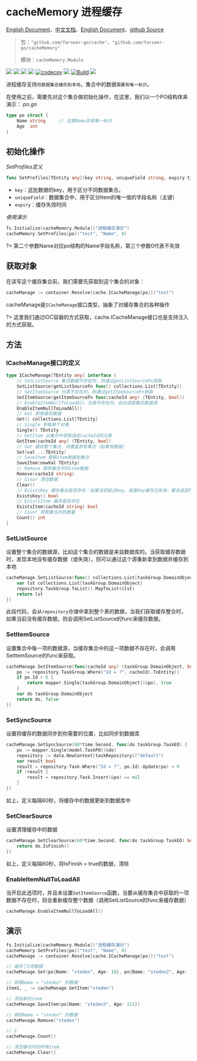 # cacheMemory 进程缓存
[English Document](https://farseer-go.gitee.io/en-us/)、[中文文档](https://farseer-go.gitee.io/)、[English Document](https://farseer-go.github.io/doc/en-us/)、[github Source](https://github.com/farseer-go/cacheMemory)
> 包：`"github.com/farseer-go/cache"`、`"github.com/farseer-go/cacheMemory"`
>
> 模块：`cacheMemory.Module`

![](https://img.shields.io/github/stars/farseer-go?style=social)
![](https://img.shields.io/github/license/farseer-go/cacheMemory)
![](https://img.shields.io/github/go-mod/go-version/farseer-go/cacheMemory)
![](https://img.shields.io/github/v/release/farseer-go/cacheMemory)
[![codecov](https://img.shields.io/codecov/c/github/farseer-go/cacheMemory)](https://codecov.io/gh/farseer-go/cacheMemory)
![](https://img.shields.io/github/languages/code-size/farseer-go/cacheMemory)
[![Build](https://github.com/farseer-go/cacheMemory/actions/workflows/test.yml/badge.svg)](https://github.com/farseer-go/cacheMemory/actions/workflows/test.yml)
![](https://goreportcard.com/badge/github.com/farseer-go/cacheMemory)

进程缓存支持`将数据集合缓存到本地`，集合中的数据`需要有唯一标识`。

在使用之前，需要先对这个集合做初始化操作，在这里，我们以一个PO结构体来演示：
_po.go_
```go
type po struct {
	Name string     // 这里Name具有唯一标识
	Age  int
}
```

## 初始化操作
_SetProfiles定义_
```go
func SetProfiles[TEntity any](key string, uniqueField string, expiry time.Duration)
```
- `key`：这批数据的key，用于区分不同数据集合。
- `uniqueField`：数据集合中，用于区分Item的唯一值的字段名称（主键）
- `expiry`：缓存失效时间

_使用演示_
```go
fs.Initialize[cacheMemory.Module]("进程缓存演示")
cacheMemory.SetProfiles[po]("test", "Name", 0)
```
?> 第二个参数Name对应po结构的Name字段名称，第三个参数0代表不失效

## 获取对象
在读写这个缓存集合前，我们需要先获取到这个集合的对象：
```go
cacheManage := container.Resolve[cache.ICacheManage[po]]("test")
```
cacheManage是`ICacheManage`接口类型，抽象了对缓存集合的各种操作

?> 这里我们通过IOC容器的方式获取，cache.ICacheManage接口也是支持注入的方式获取。

## 方法
### ICacheManage接口的定义
```go
type ICacheManage[TEntity any] interface {
	// SetListSource 集合数据不存在时，则通过getListSourceFn获取
	SetListSource(getListSourceFn func() collections.List[TEntity])
	// SetItemSource 元素不存在时，则通过getItemSourceFn获取
	SetItemSource(getItemSourceFn func(cacheId any) (TEntity, bool))
	// EnableItemNullToLoadAll 元素不存在时，自动读取集合数据源
    EnableItemNullToLoadAll()
	// Get 获取缓存数据
	Get() collections.List[TEntity]
	// Single 获取单个对象
	Single() TEntity
	// GetItem 从集合中获取指定cacheId的元素
	GetItem(cacheId any) (TEntity, bool)
	// Set 缓存整个集合，将覆盖原有集合（如果有数据）
	Set(val ...TEntity)
	// SaveItem 更新item数据到集合
	SaveItem(newVal TEntity)
	// Remove 移除集合中的item数据
	Remove(cacheId string)
	// Clear 清空数据
	Clear()
	// ExistsKey 缓存集合是否存在：如果没初始过Key，或者Key缓存已失效，都会返回false
	ExistsKey() bool
	// ExistsItem 缓存是否存在
	ExistsItem(cacheId string) bool
	// Count 获取集合内的数量
	Count() int
}
```

### SetListSource
设置整个集合的数据源，比如这个集合的数据是来自数据库的。当获取缓存数据时，发现本地没有缓存数据（或失效），则可以通过这个源重新拿到数据并缓存到本地
```go
cacheManage.SetListSource(func() collections.List[taskGroup.DomainObject] {
    var lst collections.List[taskGroup.DomainObject]
    repository.TaskGroup.ToList().MapToList(&lst)
    return lst
})
```
此段代码，会从`repository`仓储中拿到整个表的数据，当我们获取缓存整合时，如果当前没有缓存数据，则会调用SetListSource的func来缓存数据。
### SetItemSource
设置集合中每一项的数据源，当缓存集合中的这一项数据不存在时，会调用SetItemSource的func来获取。
```go
cacheManage.SetItemSource(func(cacheId any) (taskGroup.DomainObject, bool) {
    po := repository.TaskGroup.Where("Id = ?", cacheId).ToEntity()
    if po.Id > 0 {
        return mapper.Single[taskGroup.DomainObject](&po), true
    }
    var do taskGroup.DomainObject
    return do, false
})
```

### SetSyncSource
设置将缓存的数据同步到你需要的位置，比如同步到数据库
```go
cacheManage.SetSyncSource(60*time.Second, func(do taskGroup.TaskEO) {
    po := mapper.Single[model.TaskPO](&do)
    repository := data.NewContext[taskRepository]("default")
    var result bool
    result = repository.Task.Where("Id = ?", po.Id).Update(po) > 0
    if !result {
        result = repository.Task.Insert(&po) == nil
    }
})
```
如上，定义每隔60秒，将缓存中的数据更新到数据库中

### SetClearSource
设置清理缓存中的数据
```go
cacheManage.SetClearSource(60*time.Second, func(do taskGroup.TaskEO) bool {
    return do.IsFinish()
})
```
如上，定义每隔60秒，将IsFinish = true的数据，清除

### EnableItemNullToLoadAll
当开启此选项时，并且未设置`SetItemSource`函数，当要从缓存集合中获取的一项数据不存在时，则会重新缓存整个数据（调用SetListSource的func来缓存数据）
```go
cacheManage.EnableItemNullToLoadAll()
```

## 演示
```go
fs.Initialize[cacheMemory.Module]("进程缓存演示")
cacheMemory.SetProfiles[po]("test", "Name", 0)
cacheManage := container.Resolve[cache.ICacheManage[po]]("test")

// 缓存了2项数据
cacheManage.Set(po{Name: "steden", Age: 18}, po{Name: "steden2", Age: 19})

// 获取Name = "steden" 的数据
item1, _ := cacheManage.GetItem("steden")

// 添加新的item
cacheManage.SaveItem(po{Name: "steden3", Age: 121})

// 移除Name = "steden" 的数据
cacheManage.Remove("steden")

// 2
cacheManage.Count()

// 清空缓存内的所有item
cacheManage.Clear()                         
```